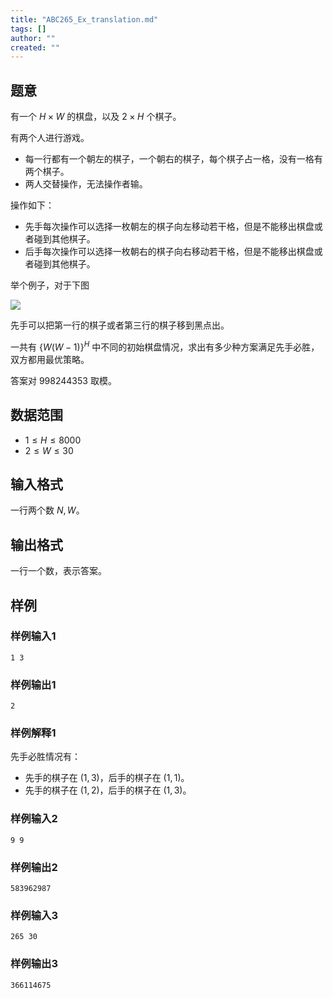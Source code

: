 ```yaml
---
title: "ABC265_Ex_translation.md"
tags: []
author: ""
created: ""
---
```


## 题意

有一个 $H\times W$ 的棋盘，以及 $2\times H$ 个棋子。

有两个人进行游戏。

- 每一行都有一个朝左的棋子，一个朝右的棋子，每个棋子占一格，没有一格有两个棋子。
- 两人交替操作，无法操作者输。

操作如下：

- 先手每次操作可以选择一枚朝左的棋子向左移动若干格，但是不能移出棋盘或者碰到其他棋子。
- 后手每次操作可以选择一枚朝右的棋子向右移动若干格，但是不能移出棋盘或者碰到其他棋子。

举个例子，对于下图

![](https://img.atcoder.jp/ghi/b7e3885525c635b310c7f1ee77653c6b.png)

先手可以把第一行的棋子或者第三行的棋子移到黑点出。

一共有 $\{W(W-1)\}^H$ 中不同的初始棋盘情况，求出有多少种方案满足先手必胜，双方都用最优策略。

答案对 $998244353$ 取模。

## 数据范围

- $1\le H\le 8000$
- $2\le W\le 30$

## 输入格式

一行两个数 $N,W$。

## 输出格式

一行一个数，表示答案。

## 样例

### 样例输入1

```
1 3
```

### 样例输出1

```
2
```

### 样例解释1

先手必胜情况有：

- 先手的棋子在 $(1,3)$，后手的棋子在 $(1,1)$。
- 先手的棋子在 $(1,2)$，后手的棋子在 $(1,3)$。

### 样例输入2

```
9 9
```

### 样例输出2

```
583962987
```

### 样例输入3

```
265 30
```

### 样例输出3

```
366114675
```

